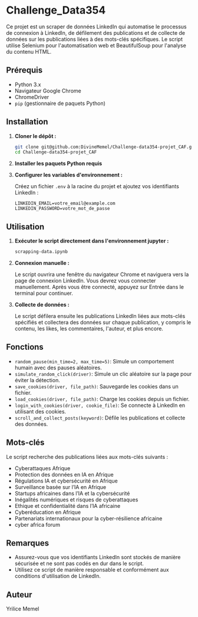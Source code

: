 # Challenge_Data354

Ce projet est un scraper de données LinkedIn qui automatise le processus de connexion à LinkedIn, de défilement des publications et de collecte de données sur les publications liées à des mots-clés spécifiques. Le script utilise Selenium pour l'automatisation web et BeautifulSoup pour l'analyse du contenu HTML.

## Prérequis

- Python 3.x
- Navigateur Google Chrome
- ChromeDriver
- `pip` (gestionnaire de paquets Python)

## Installation

1. **Cloner le dépôt :**

    ```bash
    git clone git@github.com:DivineMemel/Challenge-data354-projet_CAF.git
    cd Challenge-data354-projet_CAF
    ```

2. **Installer les paquets Python requis**


3. **Configurer les variables d'environnement :**

    Créez un fichier `.env` à la racine du projet et ajoutez vos identifiants LinkedIn :

    ```plaintext
    LINKEDIN_EMAIL=votre_email@example.com
    LINKEDIN_PASSWORD=votre_mot_de_passe
    ```

## Utilisation

1. **Exécuter le script directement dans l'environnement jupyter :**

    ```bash
    scrapping-data.ipynb
    ```

2. **Connexion manuelle :**

    Le script ouvrira une fenêtre du navigateur Chrome et naviguera vers la page de connexion LinkedIn. Vous devrez vous connecter manuellement. Après vous être connecté, appuyez sur Entrée dans le terminal pour continuer.

3. **Collecte de données :**

    Le script défilera ensuite les publications LinkedIn liées aux mots-clés spécifiés et collectera des données sur chaque publication, y compris le contenu, les likes, les commentaires, l'auteur, et plus encore.

## Fonctions

- `random_pause(min_time=2, max_time=5)`: Simule un comportement humain avec des pauses aléatoires.
- `simulate_random_click(driver)`: Simule un clic aléatoire sur la page pour éviter la détection.
- `save_cookies(driver, file_path)`: Sauvegarde les cookies dans un fichier.
- `load_cookies(driver, file_path)`: Charge les cookies depuis un fichier.
- `login_with_cookies(driver, cookie_file)`: Se connecte à LinkedIn en utilisant des cookies.
- `scroll_and_collect_posts(keyword)`: Défile les publications et collecte des données.

## Mots-clés

Le script recherche des publications liées aux mots-clés suivants :

- Cyberattaques Afrique
- Protection des données en IA en Afrique
- Régulations IA et cybersécurité en Afrique
- Surveillance basée sur l’IA en Afrique
- Startups africaines dans l’IA et la cybersécurité
- Inégalités numériques et risques de cyberattaques
- Ethique et confidentialité dans l’IA africaine
- Cyberéducation en Afrique
- Partenariats internationaux pour la cyber-résilience africaine
- cyber africa forum

## Remarques

- Assurez-vous que vos identifiants LinkedIn sont stockés de manière sécurisée et ne sont pas codés en dur dans le script.
- Utilisez ce script de manière responsable et conformément aux conditions d'utilisation de LinkedIn.

## Auteur

Yrilice Memel
```